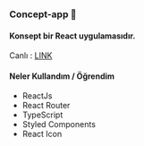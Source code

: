 
### Concept-app 🚀

#### Konsept bir React uygulamasıdır.

Canlı : [LINK](https://furkancakici.github.io/concept-app-reactjs/)

#### Neler Kullandım / Öğrendim 

- ReactJs
- React Router
- TypeScript
- Styled Components
- React Icon
